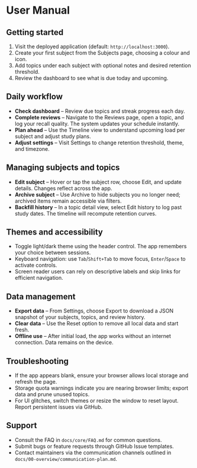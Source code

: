 # User Manual

## Getting started
1. Visit the deployed application (default: `http://localhost:3000`).
2. Create your first subject from the Subjects page, choosing a colour and icon.
3. Add topics under each subject with optional notes and desired retention threshold.
4. Review the dashboard to see what is due today and upcoming.

## Daily workflow
- **Check dashboard** – Review due topics and streak progress each day.
- **Complete reviews** – Navigate to the Reviews page, open a topic, and log your recall quality. The system updates your schedule instantly.
- **Plan ahead** – Use the Timeline view to understand upcoming load per subject and adjust study plans.
- **Adjust settings** – Visit Settings to change retention threshold, theme, and timezone.

## Managing subjects and topics
- **Edit subject** – Hover or tap the subject row, choose Edit, and update details. Changes reflect across the app.
- **Archive subject** – Use Archive to hide subjects you no longer need; archived items remain accessible via filters.
- **Backfill history** – In a topic detail view, select Edit history to log past study dates. The timeline will recompute retention curves.

## Themes and accessibility
- Toggle light/dark theme using the header control. The app remembers your choice between sessions.
- Keyboard navigation: use `Tab`/`Shift+Tab` to move focus, `Enter`/`Space` to activate controls.
- Screen reader users can rely on descriptive labels and skip links for efficient navigation.

## Data management
- **Export data** – From Settings, choose Export to download a JSON snapshot of your subjects, topics, and review history.
- **Clear data** – Use the Reset option to remove all local data and start fresh.
- **Offline use** – After initial load, the app works without an internet connection. Data remains on the device.

## Troubleshooting
- If the app appears blank, ensure your browser allows local storage and refresh the page.
- Storage quota warnings indicate you are nearing browser limits; export data and prune unused topics.
- For UI glitches, switch themes or resize the window to reset layout. Report persistent issues via GitHub.

## Support
- Consult the FAQ in `docs/core/FAQ.md` for common questions.
- Submit bugs or feature requests through GitHub Issue templates.
- Contact maintainers via the communication channels outlined in `docs/00-overview/communication-plan.md`.
